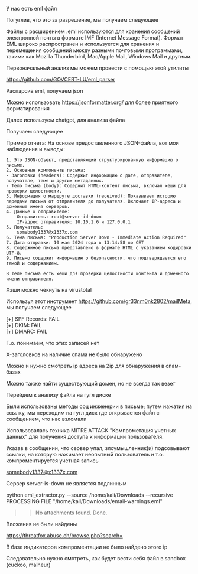 У нас есть eml файл

Погуглив, что это за разрешение, мы получаем следующее

Файлы с расширением .eml используются для хранения сообщений электронной почты в формате IMF (Internet Message Format). Формат EML широко распространен и используется для хранения и перемещения сообщений между разными почтовыми программами, такими как Mozilla Thunderbird, Mac/Apple Mail, Windows Mail и другими.

Первоначальный анализ мы можем провести с помощью этой утилиты

https://github.com/GOVCERT-LU/eml_parser

Распарсив eml, получаем json

Можно использовать https://jsonformatter.org/ для более приятного форматирования

Далее используем chatgpt, для анализа файла

Получаем следующее

Пример отчета: 
На основе предоставленного JSON-файла, вот мои наблюдения и выводы:

    1. Это JSON-объект, представляющий структурированную информацию о письме.
    2. Основные компоненты письма:
    - Заголовки (headers): Содержит информацию о дате, отправителе, получателе, теме и других метаданных.
    - Тело письма (body): Содержит HTML-контент письма, включая хеши для проверки целостности.
    3. Информация о маршруте доставки (received): Показывает историю передачи письма от отправителя до получателя. Включает IP-адреса и доменные имена серверов.
    4. Данные о отправителе:
        Отправитель: root@server-id-down
        IP-адрес отправителя: 10.10.1.6 и 127.0.0.1
    5. Получатель:
        somebody1337@x1337x.com
    6. Тема письма: "Production Server Down - Immediate Action Required"
    7. Дата отправки: 10 мая 2024 года в 13:14:58 по CET
    8. Содержимое письма представлено в формате HTML с указанием кодировки UTF-8.
    9. Письмо содержит информацию о безопасности, что подтверждается его темой и содержанием.

    В теле письма есть хеши для проверки целостности контента и доменного имени отправителя.

Хэши можно чекнуть на virustotal

Используя этот инструмент https://github.com/gr33nm0nk2802/mailMeta, мы получаем следующее

[+] SPF Records: FAIL                                                        
[+] DKIM: FAIL                                                               
[+] DMARC: FAIL 

Т.о. понимаем, что этих записей нет

X-заголовков на наличие спама не было обнаружено

Можно и нужно смотреть ip адреса на 2ip для обнаружения в спам-базах

Можно также найти существующий домен, но не всегда так везет  

Перейдем к анализу файла на гугл диске

Были использованы методы соц инженерии в письме; путем нажатия на ссылку, мы переходим на гугл диск где открывается файл с сообщением, что нас взломали

Использовалась техника MITRE ATTACK "Компрометация учетных данных" для получения доступа к информации пользователя.

Указав в сообщении, что сервер упал, злоумышленник(и) подсовывают ссылки, на которую нажимает неопытный пользователь и т.о. компроментируется учетная запись  

somebody1337@x1337x.com

Сервер server-is-down не является подлинным

python eml_extractor.py --source /home/kali/Downloads --recursive 
PROCESSING FILE "/home/kali/Downloads/email-warnings.eml"
>> No attachments found.
Done.

Вложения не были найдены

https://threatfox.abuse.ch/browse.php?search=<ip>

В базе индикаторов компроментации не было найдено этого ip

Следовательно нужно смотреть, как будет вести себя файл в sandbox
(cuckoo, malheur)



